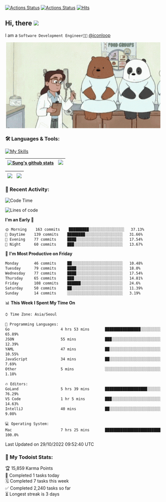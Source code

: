 
[![Actions Status](https://github.com/ddok2/ddok2/workflows/Todoist%20Readme/badge.svg)](https://github.com/ddok2/ddok2/actions)
[![Actions Status](https://github.com/ddok2/ddok2/workflows/wakatime-stats/badge.svg)](https://github.com/ddok2/ddok2/actions)
[![Hits](https://hits.seeyoufarm.com/api/count/incr/badge.svg?url=https%3A%2F%2Fgithub.com%2Fddok2&count_bg=%23FF9595&title_bg=%23555555&icon=github.svg&icon_color=%23FFFFFF&title=hits&edge_flat=false)](https://hits.seeyoufarm.com)

<!-- ![visitors](https://visitor-badge.laobi.icu/badge?page_id=ddok2.ddok2) -->
## Hi, there <img src="https://raw.githubusercontent.com/MartinHeinz/MartinHeinz/master/wave.gif" width="3%">

I am a `Software Development Engineer🧑‍💻` [@iconloop](https://github.com/iconloop)


<p align="center">
    <img align="center" alt="GIF" src="img/debugging.gif" />
</p>


### 🛠 Languages & Tools:

[![My Skills](https://skillicons.dev/icons?i=go,js,ts,py,express,react,svelte,jquery,pug,mongodb,mysql,redis,aws,docker,kubernetes)](https://skillicons.dev)


| <a href="https://github.com/ddok2"><img align="center" src="https://github-readme-stats.vercel.app/api?username=ddok2&show_icons=true&include_all_commits=true&count_private=true&theme=buefy&hide_border=true" alt="Sung's github stats" /></a> | <a href="https://github.com/ddok2"><img src="http://github-readme-streak-stats.herokuapp.com?user=ddok2&hide_border=true" /></a> |
| ------------- |------------- |


| <a href="https://github.com/ddok2"><img align="center" src="https://github-readme-stats.vercel.app/api/top-langs/?username=ddok2&theme=buefy&hide=html,css&hide_border=true" /></a> | <a href="https://github.com/ddok2"><img align="center" src="https://activity-graph.herokuapp.com/graph?username=ddok2&theme=github&hide_border=true" height="250" /></a> |
| ------------- |--------------------------------------------------------------------------------------------------------------------------------------------------------------------------|


<!-- <details open>
    <summary>📈 My GitHub Stats</summary>
    <p align="center">
        <a href="https://github.com/ddok2">
            <img align="center" src="https://github-readme-stats.vercel.app/api?username=ddok2&show_icons=true&include_all_commits=true&count_private=true&theme=buefy&hide_border=true" alt="Sung's github stats" />
        </a>
    </p>
</details>
<details>
    <summary>💬 Top Languages</summary>
    <p align="center"> 
        <a href="https://github.com/ddok2">
            <img align="center" src="https://github-readme-stats.vercel.app/api/top-langs/?username=ddok2&layout=compact&theme=buefy&hide=html,css&hide_border=true" />
        </a>
    </p>
</details> -->


### 🌈 Recent Activity:
<!--START_SECTION:waka-->
![Code Time](http://img.shields.io/badge/Code%20Time-1%2C837%20hrs%2034%20mins-blue)

![Lines of code](https://img.shields.io/badge/From%20Hello%20World%20I%27ve%20Written-1%20Million%20lines%20of%20code-blue)

**I'm an Early 🐤** 

```text
🌞 Morning    163 commits    █████████░░░░░░░░░░░░░░░░   37.13% 
🌆 Daytime    139 commits    ████████░░░░░░░░░░░░░░░░░   31.66% 
🌃 Evening    77 commits     ████░░░░░░░░░░░░░░░░░░░░░   17.54% 
🌙 Night      60 commits     ███░░░░░░░░░░░░░░░░░░░░░░   13.67%

```
📅 **I'm Most Productive on Friday** 

```text
Monday       46 commits     ██░░░░░░░░░░░░░░░░░░░░░░░   10.48% 
Tuesday      79 commits     ████░░░░░░░░░░░░░░░░░░░░░   18.0% 
Wednesday    77 commits     ████░░░░░░░░░░░░░░░░░░░░░   17.54% 
Thursday     65 commits     ███░░░░░░░░░░░░░░░░░░░░░░   14.81% 
Friday       108 commits    ██████░░░░░░░░░░░░░░░░░░░   24.6% 
Saturday     50 commits     ██░░░░░░░░░░░░░░░░░░░░░░░   11.39% 
Sunday       14 commits     ░░░░░░░░░░░░░░░░░░░░░░░░░   3.19%

```


📊 **This Week I Spent My Time On** 

```text
⌚︎ Time Zone: Asia/Seoul

💬 Programming Languages: 
Go                       4 hrs 53 mins       ████████████████░░░░░░░░░   65.89% 
JSON                     55 mins             ███░░░░░░░░░░░░░░░░░░░░░░   12.39% 
YAML                     47 mins             ██░░░░░░░░░░░░░░░░░░░░░░░   10.55% 
JavaScript               34 mins             ██░░░░░░░░░░░░░░░░░░░░░░░   7.69% 
Other                    5 mins              ░░░░░░░░░░░░░░░░░░░░░░░░░   1.18%

🔥 Editors: 
GoLand                   5 hrs 39 mins       ███████████████████░░░░░░   76.29% 
VS Code                  1 hr 5 mins         ███░░░░░░░░░░░░░░░░░░░░░░   14.63% 
IntelliJ                 40 mins             ██░░░░░░░░░░░░░░░░░░░░░░░   9.08%

💻 Operating System: 
Mac                      7 hrs 25 mins       █████████████████████████   100.0%

```


 Last Updated on 29/10/2022 09:52:40 UTC
<!--END_SECTION:waka-->

### 🚧 My Todoist Stats:
<!-- TODO-IST:START -->
🏆  15,859 Karma Points           
🌸  Completed 1 tasks today           
🗓  Completed 7 tasks this week           
✅  Completed 2,240 tasks so far           
⏳  Longest streak is 3 days
<!-- TODO-IST:END -->

